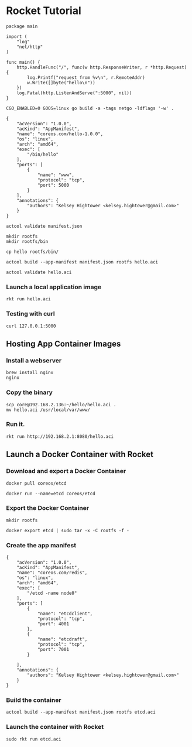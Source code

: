 # Rocket Tutorial

```
package main

import (
    "log"
    "net/http"
)

func main() {
    http.HandleFunc("/", func(w http.ResponseWriter, r *http.Request) {
        log.Printf("request from %v\n", r.RemoteAddr)
        w.Write([]byte("hello\n"))
    })
    log.Fatal(http.ListenAndServe(":5000", nil))
}
```

```
CGO_ENABLED=0 GOOS=linux go build -a -tags netgo -ldflags '-w' .
```

```
{
    "acVersion": "1.0.0",
    "acKind": "AppManifest",
    "name": "coreos.com/hello-1.0.0",
    "os": "linux",
    "arch": "amd64",
    "exec": [
        "/bin/hello"
    ],
    "ports": [
        {
            "name": "www",
            "protocol": "tcp",
            "port": 5000
        }
    ],
    "annotations": {
        "authors": "Kelsey Hightower <kelsey.hightower@gmail.com>"
    }
}
```

```
actool validate manifest.json
```

```
mkdir rootfs
mkdir rootfs/bin
```

```
cp hello rootfs/bin/
```

```
actool build --app-manifest manifest.json rootfs hello.aci
```

```
actool validate hello.aci
```

### Launch a local application image

```
rkt run hello.aci
```

### Testing with curl

```
curl 127.0.0.1:5000
```

## Hosting App Container Images

### Install a webserver

```
brew install nginx
nginx
```

### Copy the binary

```
scp core@192.168.2.136:~/hello/hello.aci .
mv hello.aci /usr/local/var/www/
```

### Run it.

```
rkt run http://192.168.2.1:8080/hello.aci
```

## Launch a Docker Container with Rocket

### Download and export a Docker Container

```
docker pull coreos/etcd
```

```
docker run --name=etcd coreos/etcd
```

### Export the Docker Container

```
mkdir rootfs
```

```
docker export etcd | sudo tar -x -C rootfs -f -
```

### Create the app manifest

```
{
    "acVersion": "1.0.0",
    "acKind": "AppManifest",
    "name": "coreos.com/redis",
    "os": "linux",
    "arch": "amd64",
    "exec": [
        "/etcd -name node0"
    ],
    "ports": [
        {
            "name": "etcdclient",
            "protocol": "tcp",
            "port": 4001
        },
        {
            "name": "etcdraft",
            "protocol": "tcp",
            "port": 7001
        }

    ],
    "annotations": {
        "authors": "Kelsey Hightower <kelsey.hightower@gmail.com>"
    }
}
```

### Build the container

```
actool build --app-manifest manifest.json rootfs etcd.aci
```

### Launch the container with Rocket

```
sudo rkt run etcd.aci
```
